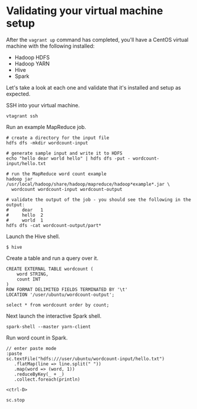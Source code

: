 Validating your virtual machine setup
=====================================

After the `vagrant up` command has completed, you'll have a CentOS
virtual machine with the following installed:

* Hadoop HDFS
* Hadoop YARN
* Hive
* Spark

Let's take a look at each one and validate that it's installed and
setup as expected.

SSH into your virtual machine.

    vtagrant ssh

Run an example MapReduce job.

    # create a directory for the input file
    hdfs dfs -mkdir wordcount-input

    # generate sample input and write it to HDFS
    echo "hello dear world hello" | hdfs dfs -put - wordcount-input/hello.txt

    # run the MapReduce word count example
    hadoop jar /usr/local/hadoop/share/hadoop/mapreduce/hadoop*example*.jar \
      wordcount wordcount-input wordcount-output

    # validate the output of the job - you should see the following in the output:
    #     dear   1
    #     hello  2
    #     world  1
    hdfs dfs -cat wordcount-output/part*

Launch the Hive shell.

    $ hive

Create a table and run a query over it.

    CREATE EXTERNAL TABLE wordcount (
        word STRING,
        count INT
    )
    ROW FORMAT DELIMITED FIELDS TERMINATED BY '\t'
    LOCATION '/user/ubuntu/wordcount-output';

    select * from wordcount order by count;

Next launch the interactive Spark shell.

    spark-shell --master yarn-client

Run word count in Spark.

    // enter paste mode
    :paste
    sc.textFile("hdfs:///user/ubuntu/wordcount-input/hello.txt")
       .flatMap(line => line.split(" "))
       .map(word => (word, 1))
       .reduceByKey(_ + _)
       .collect.foreach(println)

    <ctrl-D>

    sc.stop
